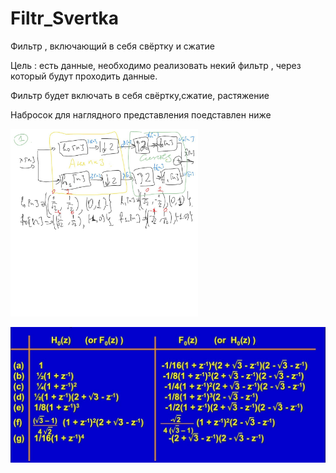 # Filtr_Svertka
Фильтр , включающий  в себя свёртку и сжатие
<p>Цель : есть данные, необходимо реализовать некий фильтр , через который будут проходить данные.
<p>Фильтр будет включать в себя свёртку,сжатие, растяжение
<p> Набросок для наглядного представления поедставлен ниже
<p> <img src = https://github.com/AAAvagyan/Filtr_Svertka/blob/main/filtr.jpg / width = "300">
<p><img src ="https://github.com/AAAvagyan/Filtr_Svertka/blob/main/filtr1.jpg" ,width = "300">
